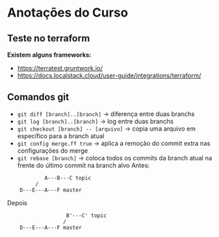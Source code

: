 # Anotações do Curso

## Teste no terraform

**Existem alguns frameworks:**
- https://terratest.gruntwork.io/
- https://docs.localstack.cloud/user-guide/integrations/terraform/


## Comandos git
- `git diff [branch]..[branch]` -> diferença entre duas branchs
- `git log [branch]..[branch]` -> log entre duas branchs
- `git checkout [branch] -- [arquivo]` -> copia uma arquivo em específico para a branch atual
- `git config merge.ff true` -> aplica a remoção do commit extra nas configurações do merge
- `git rebase [branch]` -> coloca todos os commits da branch atual na frente do último commit na branch alvo
Antes:
```
            A---B---C topic
         /
    D---E---A---F master
```
Depois
```
                   B'---C' topic
                  /
    D---E---A---F master
```



